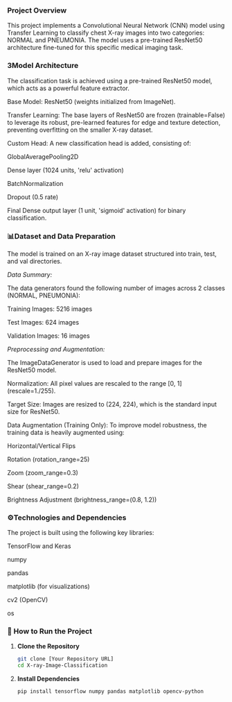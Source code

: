 ### Project Overview

This project implements a Convolutional Neural Network (CNN) model using Transfer Learning to classify chest X-ray images into two categories: NORMAL and PNEUMONIA. The model uses a pre-trained ResNet50 architecture fine-tuned for this specific medical imaging task.

### 3Model Architecture

The classification task is achieved using a pre-trained ResNet50 model, which acts as a powerful feature extractor.

Base Model: ResNet50 (weights initialized from ImageNet).

Transfer Learning: The base layers of ResNet50 are frozen (trainable=False) to leverage its robust, pre-learned features for edge and texture detection, preventing overfitting on the smaller X-ray dataset.

Custom Head: A new classification head is added, consisting of:

GlobalAveragePooling2D

Dense layer (1024 units, 'relu' activation)

BatchNormalization

Dropout (0.5 rate)

Final Dense output layer (1 unit, 'sigmoid' activation) for binary classification.

### 📊Dataset and Data Preparation

The model is trained on an X-ray image dataset structured into train, test, and val directories.

*Data Summary:*

The data generators found the following number of images across 2 classes (NORMAL, PNEUMONIA):

Training Images: 5216 images

Test Images: 624 images

Validation Images: 16 images

*Preprocessing and Augmentation:*

The ImageDataGenerator is used to load and prepare images for the ResNet50 model.

Normalization: All pixel values are rescaled to the range [0, 1] (rescale=1./255).

Target Size: Images are resized to (224, 224), which is the standard input size for ResNet50.

Data Augmentation (Training Only): To improve model robustness, the training data is heavily augmented using:

Horizontal/Vertical Flips

Rotation (rotation_range=25)

Zoom (zoom_range=0.3)

Shear (shear_range=0.2)

Brightness Adjustment (brightness_range=(0.8, 1.2))

### ⚙️Technologies and Dependencies

The project is built using the following key libraries:

TensorFlow and Keras

numpy

pandas

matplotlib (for visualizations)

cv2 (OpenCV)

os


### 🚀 How to Run the Project

1.  **Clone the Repository**
    ```bash
    git clone [Your Repository URL]
    cd X-ray-Image-Classification
    ```

2.  **Install Dependencies**
    ```bash
    pip install tensorflow numpy pandas matplotlib opencv-python
    ```

